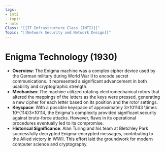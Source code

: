 ```yaml
---
tags:
- inti
- topic
- note
Class: "[[IT Infrastructure Class (INTI)]]"
Topic: "[[Network Security and Network Design]]"
---
```


# Enigma Technology (1930)

- **Overview**: The Enigma machine was a complex cipher device used by the German military during World War II to encode secret communications. It represented a significant advancement in both usability and cryptographic strength.
- **Mechanism**: The machine utilized rotating electromechanical rotors that altered the mappings of the letters as the keys were pressed, generating a new cipher for each letter based on its position and the rotor settings.
- **Keyspace**: With a possible keyspace of approximately 3×101143 \times 10^{114}3×10114, the Enigma's complexity provided significant security against brute-force attacks. However, flaws in its operational procedures eventually led to its compromise.
- **Historical Significance**: Alan Turing and his team at Bletchley Park successfully decrypted Enigma-encrypted messages, contributing to the Allied victory in WWII. This effort laid the groundwork for modern computer science and cryptography.